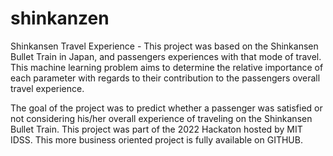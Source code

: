 # shinkanzen
Shinkansen Travel Experience - This project was based on the Shinkansen Bullet Train in Japan, and passengers experiences with that mode of travel. This machine learning problem aims to determine the relative importance of each parameter with regards to their contribution to the passengers overall travel experience.

The goal of the project was to predict whether a passenger was satisfied or not considering his/her overall experience of traveling on the Shinkansen Bullet Train. This project was part of the 2022 Hackaton hosted by MIT IDSS. This more business oriented project is fully available on GITHUB.
